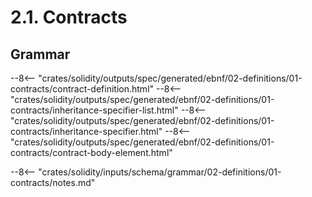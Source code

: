 <!-- This file is generated automatically by infrastructure scripts. Please don't edit by hand. -->

# 2.1. Contracts

## Grammar

--8<-- "crates/solidity/outputs/spec/generated/ebnf/02-definitions/01-contracts/contract-definition.html"
--8<-- "crates/solidity/outputs/spec/generated/ebnf/02-definitions/01-contracts/inheritance-specifier-list.html"
--8<-- "crates/solidity/outputs/spec/generated/ebnf/02-definitions/01-contracts/inheritance-specifier.html"
--8<-- "crates/solidity/outputs/spec/generated/ebnf/02-definitions/01-contracts/contract-body-element.html"

--8<-- "crates/solidity/inputs/schema/grammar/02-definitions/01-contracts/notes.md"
